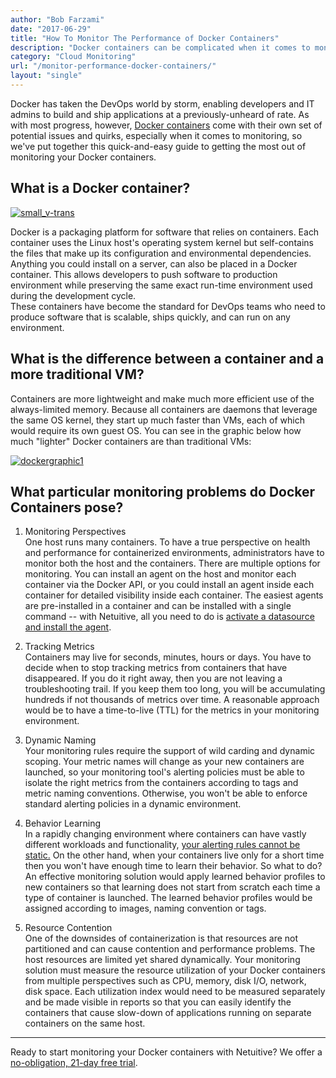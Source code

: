 ```yaml
---
author: "Bob Farzami"
date: "2017-06-29"
title: "How To Monitor The Performance of Docker Containers"
description: "Docker containers can be complicated when it comes to monitoring, so we've put together this guide to getting the most out of monitoring Docker."
category: "Cloud Monitoring"
url: "/monitor-performance-docker-containers/"
layout: "single"
---
```


Docker has taken the DevOps world by storm, enabling developers and IT admins to build and ship applications at a previously-unheard of rate. As with most progress, however, [Docker containers](https://www.docker.com/) come with their own set of potential issues and quirks, especially when it comes to monitoring, so we've put together this quick-and-easy guide to getting the most out of monitoring your Docker containers.

What is a Docker container?
---------------------------

[![small_v-trans](https://www.metricly.com/wp-content/uploads/2016/06/small_v-trans.png)](https://www.metricly.com/wp-content/uploads/2016/06/small_v-trans.png)

Docker is a packaging platform for software that relies on containers. Each container uses the Linux host's operating system kernel but self-contains the files that make up its configuration and environmental dependencies. Anything you could install on a server, can also be placed in a Docker container. This allows developers to push software to production environment while preserving the same exact run-time environment used during the development cycle.\
These containers have become the standard for DevOps teams who need to produce software that is scalable, ships quickly, and can run on any environment.

What is the difference between a container and a more traditional VM?
---------------------------------------------------------------------

Containers are more lightweight and make much more efficient use of the always-limited memory. Because all containers are daemons that leverage the same OS kernel, they start up much faster than VMs, each of which would require its own guest OS. You can see in the graphic below how much "lighter" Docker containers are than traditional VMs:

[![dockergraphic1](https://www.metricly.com/wp-content/uploads/2016/06/dockergraphic1.png)](https://www.metricly.com/wp-content/uploads/2016/06/dockergraphic1.png)

What particular monitoring problems do Docker Containers pose?
--------------------------------------------------------------

1) Monitoring Perspectives\
One host runs many containers. To have a true perspective on health and performance for containerized environments, administrators have to monitor both the host and the containers. There are multiple options for monitoring. You can install an agent on the host and monitor each container via the Docker API, or you could install an agent inside each container for detailed visibility inside each container. The easiest agents are pre-installed in a container and can be installed with a single command -- with Netuitive, all you need to do is [activate a datasource and install the agent](https://help.netuitive.com/Content/Misc/Datasources/Netuitive/integrations/new_netuitive_datasource_via_docker.htm?Highlight=docker).

2) Tracking Metrics\
Containers may live for seconds, minutes, hours or days. You have to decide when to stop tracking metrics from containers that have disappeared. If you do it right away, then you are not leaving a troubleshooting trail. If you keep them too long, you will be accumulating hundreds if not thousands of metrics over time. A reasonable approach would be to have a time-to-live (TTL) for the metrics in your monitoring environment.

3) Dynamic Naming\
Your monitoring rules require the support of wild carding and dynamic scoping. Your metric names will change as your new containers are launched, so your monitoring tool's alerting policies must be able to isolate the right metrics from the containers according to tags and metric naming conventions. Otherwise, you won't be able to enforce standard alerting policies in a dynamic environment.

4) Behavior Learning\
In a rapidly changing environment where containers can have vastly different workloads and functionality, [your alerting rules cannot be static.](https://www.metricly.com/3-types-anomaly-detection-monitoring-tools) On the other hand, when your containers live only for a short time then you won't have enough time to learn their behavior. So what to do? An effective monitoring solution would apply learned behavior profiles to new containers so that learning does not start from scratch each time a type of container is launched. The learned behavior profiles would be assigned according to images, naming convention or tags.

5) Resource Contention\
One of the downsides of containerization is that resources are not partitioned and can cause contention and performance problems. The host resources are limited yet shared dynamically. Your monitoring solution must measure the resource utilization of your Docker containers from multiple perspectives such as CPU, memory, disk I/O, network, disk space. Each utilization index would need to be measured separately and be made visible in reports so that you can easily identify the containers that cause slow-down of applications running on separate containers on the same host.

* * * * *

Ready to start monitoring your Docker containers with Netuitive? We offer a [no-obligation, 21-day free trial](https://www.metricly.com/signup).
